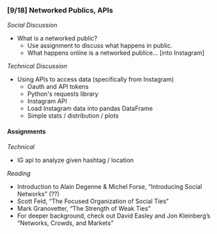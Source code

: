 ### [9/18] Networked Publics, APIs 

_Social Discussion_
- What is a networked public?
    - Use assignment to discuss what happens in public.
    - What happens online is a networked publice... [into Instagram]

_Technical Discussion_
- Using APIs to access data (specifically from Instagram)
    - Oauth and API tokens
    - Python's requests library
    - Instagram API
    - Load Instagram data into pandas DataFrame
    - Simple stats / distribution / plots


#### Assignments

_Technical_
- IG api to analyze given hashtag / location

_Reading_
- Introduction to Alain Degenne & Michel Forse, “Introducing Social Networks”  (??)
- Scott Feld, “The Focused Organization of Social Ties"
- Mark Granovetter, “The Strength of Weak Ties” 
- For deeper background, check out David Easley and Jon Kleinberg’s “Networks, Crowds, and Markets” 
